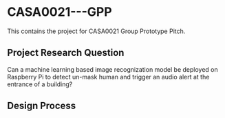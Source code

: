 # CASA0021---GPP
This contains the project for CASA0021 Group Prototype Pitch.

## Project Research Question

Can a machine learning based image recognization model be deployed on Raspberry Pi to detect un-mask human and trigger an audio alert at the entrance of a building?

## Design Process 


